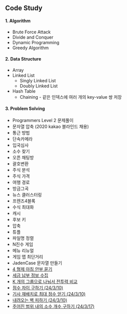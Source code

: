 ## Code Study



#### 1.  Algorithm

* Brute Force Attack
* Divide and Conquer
* Dynamic Programming
* Greedy Algorithm





#### 2. Data Structure

* Array
* Linked List
  * Singly Linked List
  * Doubly Linked List
* Hash Table
  * Chaining - 같은 인덱스에 여러 개의 key-value 쌍 저장





#### 3. Problem Solving

* Programmers Level 2 문제풀이
* 문자열 압축 (2020 kakao 블라인드 채용)
* 통근 방법
* 단속카메라
* 입국심사
* 소수 찾기
* 오픈 채팅방
* 괄호변환
* 주식 분석
* 주식 가격
* 여행 경로
* 방금그곡
* 뉴스 클러스터링
* 프렌즈4블록
* 수식 최대화
* 캐시
* 후보 키
* 압축
* 튜플
* 파일명 정렬
* N진수 게임
* 메뉴 리뉴얼
* 게임 맵 최단거리
* JadenCase 문자열 만들기
* [4 형제 아침 안부 묻기](https://github.com/kodonghee/code_study/blob/main/PS/GoodMorning.md)
* [세금 납부 정보 수집](https://github.com/kodonghee/code_study/blob/main/PS/TaxInfo.md)
* [K 개의 그룹으로 나눠서 전투력 비교](https://github.com/kodonghee/code_study/blob/main/PS/ComparePower.md)
* [점수 차이 구하기 (24/3/10)](https://github.com/kodonghee/code_study/blob/main/PS/%EC%A0%90%EC%88%98%20%EC%B0%A8%EC%9D%B4%20%EA%B5%AC%ED%95%98%EA%B8%B0.md)
* [기사 재배치로 최대 점수 얻기 (24/3/10)](https://github.com/kodonghee/code_study/blob/main/PS/%EA%B8%B0%EC%82%AC%20%EC%9E%AC%EB%B0%B0%EC%B9%98%EB%A1%9C%20%EC%B5%9C%EB%8C%80%20%EC%A0%90%EC%88%98%20%EC%96%BB%EA%B8%B0.md)
* [내려오는 벽 피하기 (24/3/10)](https://github.com/kodonghee/code_study/blob/main/PS/%EB%82%B4%EB%A0%A4%EC%98%A4%EB%8A%94%20%EB%B2%BD%20%ED%94%BC%ED%95%98%EA%B8%B0.md)
* [주어진 범위 내의 소수 개수 구하기 (24/3/17)](https://github.com/kodonghee/code_study/blob/main/PS/%EC%A3%BC%EC%96%B4%EC%A7%84%20%EB%B2%94%EC%9C%84%20%EC%95%88%EC%9D%98%20%EC%86%8C%EC%88%98%20%EA%B0%9C%EC%88%98%20%EA%B5%AC%ED%95%98%EA%B8%B0.md)
